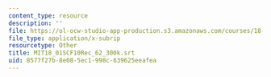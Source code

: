 ```yaml
---
content_type: resource
description: ''
file: https://ol-ocw-studio-app-production.s3.amazonaws.com/courses/18-01sc-single-variable-calculus-fall-2010/8577f27b8e085ec1998c639625eeafea_MIT18_01SCF10Rec_62_300k.vtt
file_type: application/x-subrip
resourcetype: Other
title: MIT18_01SCF10Rec_62_300k.srt
uid: 8577f27b-8e08-5ec1-998c-639625eeafea
---
```

